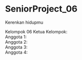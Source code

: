 # SeniorProject_06
Kerenkan hidupmu  

Kelompok 06
Ketua Kelompok:  
Anggota 1:  
Anggota 2:  
Anggota 3:  
Anggota 4:  
